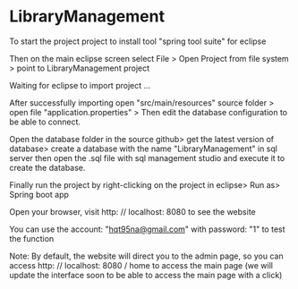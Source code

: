 # LibraryManagement
To start the project project to install tool "spring tool suite" for eclipse

Then on the main eclipse screen select File > Open Project from file system > point to LibraryManagement project

Waiting for eclipse to import project ...

After successfully importing open "src/main/resources" source folder > open file "application.properties" > Then edit the database configuration to be able to connect.

Open the database folder in the source github> get the latest version of database> create a database with the name "LibraryManagement" in sql server then open the .sql file with sql management studio and execute it to create the database.

Finally run the project by right-clicking on the project in eclipse> Run as> Spring boot app

Open your browser, visit http: // localhost: 8080 to see the website

You can use the account: "hqt95na@gmail.com" with password: "1" to test the function

Note: By default, the website will direct you to the admin page, so you can access http: // localhost: 8080 / home to access the main page (we will update the interface soon to be able to access the main page with a click)
